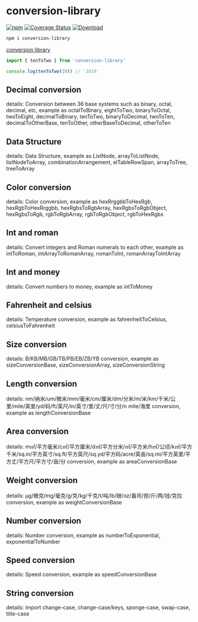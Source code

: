 # conversion-library

[![npm](https://img.shields.io/npm/v/conversion-library)](https://www.npmjs.com/package/conversion-library) [![Coverage Status](https://coveralls.io/repos/github/fxss5201/conversion-library/badge.svg?branch=main)](https://coveralls.io/github/fxss5201/conversion-library?branch=main) [![Download](https://img.shields.io/npm/dm/conversion-library)](https://www.npmjs.com/package/conversion-library)

```sh
npm i conversion-library
```

[conversion library](https://fxss5201.github.io/conversion-library/)

```ts
import { tenToTwo } from 'conversion-library'

console.log(tenToTwo(10)) // '1010'
```

## Decimal conversion

details: Conversion between 36 base systems such as binary, octal, decimal, etc, example as octalToBinary, eightToTwo, binaryToOctal, twoToEight, decimalToBinary, tenToTwo, binaryToDecimal, twoToTen, decimalToOtherBase, tenToOther, otherBaseToDecimal, otherToTen

## Data Structure

details: Data Structure, example as ListNode, arrayToListNode, listNodeToArray, combinationArrangement, elTableRowSpan, arrayToTree, treeToArray

## Color conversion

details: Color conversion, example as hexRrggbbToHexRgb, hexRgbToHexRrggbb, hexRgbsToRgbArray, hexRgbsToRgbObject, hexRgbsToRgb, rgbToRgbArray, rgbToRgbObject, rgbToHexRgbs

## Int and roman

details: Convert integers and Roman numerals to each other, example as intToRoman, intArrayToRomanArray, romanToInt, romanArrayToIntArray

## Int and money

details: Convert numbers to money, example as intToMoney

## Fahrenheit and celsius

details: Temperature conversion, example as fahrenheitToCelsius, celsiusToFahrenheit

## Size conversion

details: B/KB/MB/GB/TB/PB/EB/ZB/YB conversion, example as sizeConversionBase, sizeConversionArray, sizeConversionString

## Length conversion

details: nm/纳米/um/微米/mm/毫米/cm/厘米/dm/分米/m/米/km/千米/公里/mile/英里/yd/码/ft/英尺/in/英寸/里/丈/尺/寸/分/n mile/海里 conversion, example as lengthConversionBase

## Area conversion

details: m㎡/平方毫米/c㎡/平方厘米/d㎡/平方分米/㎡/平方米/h㎡/公顷/k㎡/平方千米/sq.in/平方英寸/sq.ft/平方英尺/sq.yd/平方码/acre/英亩/sq.mi/平方英里/平方丈/平方尺/平方寸/亩/分 conversion, example as areaConversionBase

## Weight conversion

details: μg/微克/mg/毫克/g/克/kg/千克/t/吨/lb/磅/oz/盎司/担/斤/两/钱/克拉 conversion, example as weightConversionBase

## Number conversion

details: Number conversion, example as numberToExponential, exponentialToNumber

## Speed conversion

details: Speed conversion, example as speedConversionBase

## String conversion

details: import change-case, change-case/keys, sponge-case, swap-case, title-case
